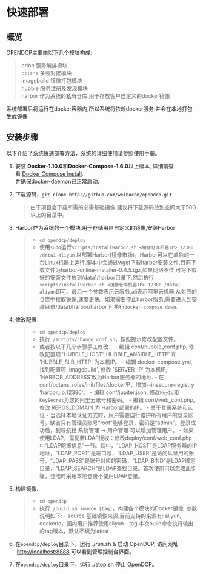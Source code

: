 # 快速部署

## 概览
OPENDCP主要由以下几个模块构成:  
> orion  服务编排模块  
> octans  多云对接模块  
> imagebuild 镜像打包模块  
> hubble 服务注册及发现模块  
> harbor 作为系统的私有仓库.用于存放客户自定义的docker镜像  

系统部署后将运行在docker容器内,所以系统将依赖docker服务.并会在本地打包生成镜像



## 安装步骤
以下介绍了系统快速部署方法，系统的详细使用请参照使用手册。

1.  安装 **Docker-1.10.0**和**Docker-Compose-1.6.0**以上版本, 详细请查看 [Docker
    Compose Install](https://docs.docker.com/compose/install/).  
    并确保docker-daemon已正常启动.

2.  下载源码，`git clone http://github.com/weibocom/opendcp.git`
	>由于项目会下载所需的必需基础镜像,建议将下载源码放到空间大于50G以上的目录中。    
    
3. Harbor作为系统的一个模块.用于存储用户自定义的镜像,安装Harbor
    > - `cd opendcp/deploy`
    > - 使用`sudo`运行`scripts/installHarbor.sh <镜像仓库机器IP> 12380 /data1 aliyun` 以部署Harbor(镜像市场)，Harbor可以在单独的一台Linux机器上运行.脚本中会通过wget下载harbor安装文件,目前下载文件为harbor-online-installer-0.4.5.tgz,如果网络不佳,可将下载好的安装文件放到/data1/harbor目录下.然后执行`scripts/installHarbor.sh <镜像仓库机器IP> 12380 /data1 aliyun`即可。最后一个参数表示云服务,ali表示阿里云机器,从对应的仓库中拉取镜像,速度更快。如果需要停止harbor服务,需要进入到安装目录/data1/harbor/harbor下,执行`docker-compose down`。

4.  修改配置
    > - `cd opendcp/deploy`
    > - 执行`./scripts/change_conf.sh`，按照提示修改配置文件。   
    > - 或者按以下几个步骤手工修改：
        - 编辑 conf/hubble_conf.php, 修改配置项 'HUBBLE_HOST','HUBBLE_ANSIBLE_HTTP' 和 'HUBBLE_SLB_HTTP' 为本机IP。
        - 编辑 docker-compose.yml, 找到配置项 'imagebuild', 修改  'SERVER_IP' 为本机IP, 'HARBOR_ADDRESS'改为Harbor服务器的地址.
        - 在conf/octans_roles/init/files/docker里，增加--insecure-registry 'harbor_ip:12380'。
        - 编辑 conf/jupiter.json, 修改`KeyId`和`KeySecret`为您的阿里云账号和密码。
        - 编辑 conf/web_conf.php, 修改  REPOS_DOMAIN 为 Harbor部署的IP。
        - 关于登录系统和认证
            - 当选择本地认证方式时，用户需要自行维护所有用户的登录账号。缺省只有管理员账号“root”能够登录，密码是“admin”。登录成功后，到导航栏 系统管理 -> 用户管理 可以增加管理用户。
            - 如果使用LDAP，需配置LDAP授权：修改deploy/conf/web_conf.php中“LDAP配置信息”一节。其中，“LDAP_HOST”是LDAP服务器的IP地址，“LDAP_PORT”是端口号，“LDAP_USER”是访问认证用的账号，“LDAP_PASS”是账号对应的密码，“LDAP_BIND”是LDAP绑定目录，“LDAP_SEARCH”是LDAP查找目录。首次使用可以忽略此步骤，登陆时采用本地登录不使用LDAP登录。
5.  构建镜像.
    > - `cd opendcp`
    > - 执行`./build.sh source [tag]`，构建各个模块的Docker镜像. 参数说明如下:
        - source 基础镜像来源,目前支持的来源有: aliyun, dockerio，国内用户推荐使用aliyun
        - tag   本次build命令执行输出的tag版本，默认不填为latest

6.  在`opendcp/deploy`目录下，运行 ./run.sh & 启动 OpenDCP, 访问网址
     [http://localhost:8888](http://localhost:8888/) 可以看到管理控制台界面。
7.  在`opendcp/deploy`目录下，运行 ./stop.sh 停止 OpenDCP。
